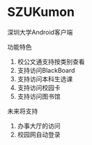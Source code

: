 # SZUKumon
深圳大学Android客户端

功能特色

1. 校公文通支持按类别查看
2. 支持访问BlackBoard
3. 支持访问本科生选课
4. 支持访问校园卡
5. 支持访问图书馆

未来将支持

1. 办事大厅的访问
2. 校园网自动登录
